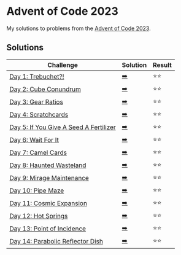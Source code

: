 # Advent of Code 2023

My solutions to problems from the [Advent of Code 2023](https://adventofcode.com/2023/).

## Solutions

| Challenge | Solution | Result |
| --------- | -------- | ------ |
| [Day 1: Trebuchet?!](https://adventofcode.com/2023/day/1) | [:arrow_right:](2023/day1.swift) | :star::star: |
| [Day 2: Cube Conundrum](https://adventofcode.com/2023/day/2) | [:arrow_right:](2023/day2.swift) | :star::star: |
| [Day 3: Gear Ratios](https://adventofcode.com/2023/day/3) | [:arrow_right:](2023/day3.swift) | :star::star: |
| [Day 4: Scratchcards](https://adventofcode.com/2023/day/4) | [:arrow_right:](2023/day4.swift) | :star::star: |
| [Day 5: If You Give A Seed A Fertilizer](https://adventofcode.com/2023/day/5) | [:arrow_right:](2023/day5.swift) | :star::star: |
| [Day 6: Wait For It](https://adventofcode.com/2023/day/6) | [:arrow_right:](2023/day6.swift) | :star::star: |
| [Day 7: Camel Cards](https://adventofcode.com/2023/day/7) | [:arrow_right:](2023/day7.swift) | :star::star: |
| [Day 8: Haunted Wasteland](https://adventofcode.com/2023/day/8) | [:arrow_right:](2023/day8.swift) | :star::star: |
| [Day 9: Mirage Maintenance](https://adventofcode.com/2023/day/9) | [:arrow_right:](2023/day9.swift) | :star::star: |
| [Day 10: Pipe Maze](https://adventofcode.com/2023/day/10) | [:arrow_right:](2023/day10.swift) | :star::star: |
| [Day 11: Cosmic Expansion](https://adventofcode.com/2023/day/11) | [:arrow_right:](2023/day11.swift) | :star::star: |
| [Day 12: Hot Springs](https://adventofcode.com/2023/day/12) | [:arrow_right:](2023/day12.swift) | :star::star: |
| [Day 13: Point of Incidence](https://adventofcode.com/2023/day/13) | [:arrow_right:](2023/day13.swift) | :star::star: |
| [Day 14: Parabolic Reflector Dish](https://adventofcode.com/2023/day/14) | [:arrow_right:](2023/day14.swift) | :star::star: |
